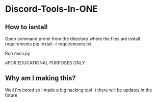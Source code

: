 # Discord-Tools-In-ONE

## How to isntall
Open command promt from the directory where the files are
install requirements
pip install -r requirements.txt

Run main.py

#FOR EDUCATIONAL PURPOSES ONLY

## Why am I making this?
Well i'm bored so I made a big hacking tool :) there will be updates in the future

